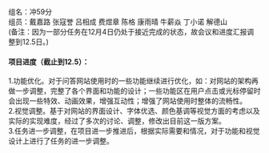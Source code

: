 组名：冲59分<br>
组员：戴嘉路 张寇誉 吕相成 费煜章 陈格 康雨晴 牛薪焱 丁小诺 解德山<br>
(备注：因为一部分任务在12月4日仍处于接近完成的状态，故会议和进度汇报调整到12.5日。)
#### 项目进度（截止到12.5）：
1.功能优化。对于问答网站使用时的一些功能继续进行优化，如：对网站的架构再做一步调整，完整了各个界面和功能的设计；一些功能区在用户点击或光标停留时会出现一些特效、动画效果，增强互动性；增强了网站使用时整体的流畅性。<br>
2.视觉调整。基于对网站的界面设计、字体优选、颜色基调等视觉方面的考虑以及实际的实现难度，经过了多次的讨论、调整，修改出目前这一版方案。<br>
3.任务进一步调整，在项目进一步推进后，根据实际需要和情况，对于功能和视觉设计上进行了任务的进一步调整。<br>
